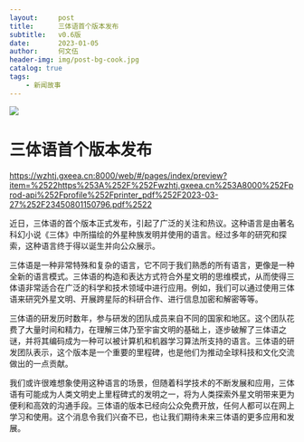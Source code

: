 ```yaml
---
layout:     post
title:      三体语首个版本发布
subtitle:   v0.6版
date:       2023-01-05
author:     何文伍
header-img: img/post-bg-cook.jpg
catalog: true
tags:
    - 新闻故事
---
```


![]({{site.baseurl}}/img-post/logo.png)

# 三体语首个版本发布

https://wzhtj.gxeea.cn:8000/web/#/pages/index/preview?item=%2522https%253A%252F%252Fwzhtj.gxeea.cn%253A8000%252Fprod-api%252Fprofile%252Fprinter_pdf%252F2023-03-27%252F23450801150796.pdf%2522


近日，三体语的首个版本正式发布，引起了广泛的关注和热议。这种语言是由著名科幻小说《三体》中所描绘的外星种族发明并使用的语言。经过多年的研究和探索，这种语言终于得以诞生并向公众展示。

三体语是一种非常特殊和复杂的语言，它不同于我们熟悉的所有语言，更像是一种全新的语言模式。三体语的构造和表达方式符合外星文明的思维模式，从而使得三体语非常适合在广泛的科学和技术领域中进行应用。例如，我们可以通过使用三体语来研究外星文明、开展跨星际的科研合作、进行信息加密和解密等等。

三体语的研发历时数年，参与研发的团队成员来自不同的国家和地区。这个团队花费了大量时间和精力，在理解三体乃至宇宙文明的基础上，逐步破解了三体语之谜，并将其编码成为一种可以被计算机和机器学习算法所支持的语言。三体语的研发团队表示，这个版本是一个重要的里程碑，也是他们为推动全球科技和文化交流做出的一点贡献。

我们或许很难想象使用这种语言的场景，但随着科学技术的不断发展和应用，三体语有可能成为人类文明史上里程碑式的发明之一，将为人类探索外星文明带来更为便利和高效的沟通手段。三体语的版本已经向公众免费开放，任何人都可以在网上学习和使用。这个消息令我们兴奋不已，也让我们期待未来三体语的更多应用和发展。

